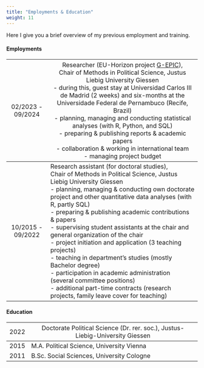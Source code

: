 ```yaml
---
title: "Employments & Education"
weight: 11
---
```


Here I give you a brief overview of my previous employment and training. 

#### Employments
| <span style="font-weight:normal">02/2023 - 09/2024</span> | <span style="font-weight:normal">Researcher (EU-Horizon project [G-EPIC](https://g-epic.eu)), <br>Chair of Methods in Political Science, Justus Liebig University Giessen <br> - during this, guest stay at Universidad Carlos III de Madrid (2 weeks) and six-months at the Universidade Federal de Pernambuco (Recife, Brazil)<br>- planning, managing and conducting statistical analyses (with R, Python, and SQL)<br>- preparing & publishing reports & academic papers<br>- collaboration & working in international team<br>- managing project budget</span> |
|:-----:|---------------------------------|
| 10/2015 - 09/2022 | Research assistant (for doctoral studies), <br>Chair of Methods in Political Science, Justus Liebig University Giessen<br>- planning, managing & conducting own doctorate project and other quantitative data analyses (with R, partly SQL)<br>- preparing & publishing academic contributions & papers<br>- supervising student assistants at the chair and general organization of the chair<br>- project initiation and application (3 teaching projects)<br>- teaching in department’s studies (mostly Bachelor degree)<br>- participation in academic administration (several committee positions)<br>- additional part-time contracts (research projects, family leave cover for teaching) |

#### Education
| <span style="font-weight:normal">2022</span> | <span style="font-weight:normal">Doctorate Political Science (Dr. rer. soc.),  Justus-Liebig-University Giessen</span> |
|:---:|---------------------------------|
| 2015 | M.A. Political Science, University Vienna |
| 2011 | B.Sc. Social Sciences, University Cologne |

